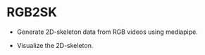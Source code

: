 # RGB2SK

- Generate 2D-skeleton data from RGB videos using mediapipe.
  
- Visualize the 2D-skeleton.
 
 
